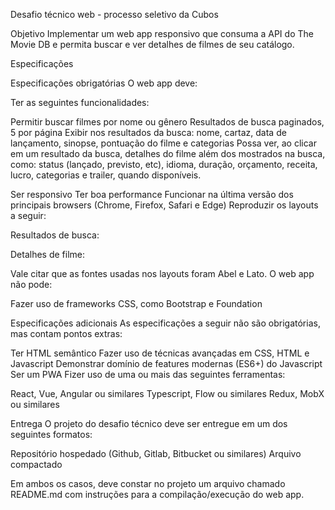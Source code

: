 Desafio técnico web - processo seletivo da Cubos


Objetivo
Implementar um web app responsivo que consuma a API do The Movie DB e permita buscar e ver detalhes de filmes de seu catálogo.

Especificações

Especificações obrigatórias
O web app deve:

Ter as seguintes funcionalidades:

Permitir buscar filmes por nome ou gênero
Resultados de busca paginados, 5 por página
Exibir nos resultados da busca: nome, cartaz, data de lançamento, sinopse, pontuação do filme e categorias
Possa ver, ao clicar em um resultado da busca, detalhes do filme além dos mostrados na busca, como: status (lançado, previsto, etc), idioma, duração, orçamento, receita, lucro, categorias e trailer, quando disponíveis.


Ser responsivo
Ter boa performance
Funcionar na última versão dos principais browsers (Chrome, Firefox, Safari e Edge)
Reproduzir os layouts a seguir:


Resultados de busca:




Detalhes de filme:


Vale citar que as fontes usadas nos layouts foram Abel e Lato.
O web app não pode:

Fazer uso de frameworks CSS, como Bootstrap e Foundation


Especificações adicionais
As especificações a seguir não são obrigatórias, mas contam pontos extras:

Ter HTML semântico
Fazer uso de técnicas avançadas em CSS, HTML e Javascript
Demonstrar domínio de features modernas (ES6+) do Javascript
Ser um PWA
Fizer uso de uma ou mais das seguintes ferramentas:

React, Vue, Angular ou similares
Typescript, Flow ou similares
Redux, MobX ou similares




Entrega
O projeto do desafio técnico deve ser entregue em um dos seguintes formatos:

Repositório hospedado (Github, Gitlab, Bitbucket ou similares)
Arquivo compactado

Em ambos os casos, deve constar no projeto um arquivo chamado README.md com instruções para a compilação/execução do web app.
